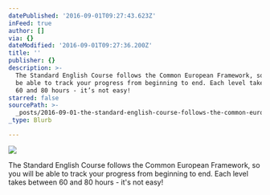 ```yaml
---
datePublished: '2016-09-01T09:27:43.623Z'
inFeed: true
author: []
via: {}
dateModified: '2016-09-01T09:27:36.200Z'
title: ''
publisher: {}
description: >-
  The Standard English Course follows the Common European Framework, so you will
  be able to track your progress from beginning to end. Each level takes between
  60 and 80 hours - it’s not easy! 
starred: false
sourcePath: >-
  _posts/2016-09-01-the-standard-english-course-follows-the-common-european-fram.md
_type: Blurb

---
```

![](https://the-grid-user-content.s3-us-west-2.amazonaws.com/8b907d7a-da81-4c71-881b-a201796ef511.png)

The Standard English Course follows the Common European Framework, so you will be able to track your progress from beginning to end. Each level takes between 60 and 80 hours - it's not easy!
